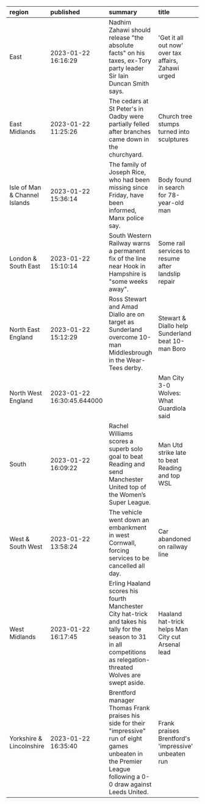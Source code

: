 | region                        | published                  | summary                                                                                                                                                                | title                                               | url                                      |   summary_compound_score |   title_compound_score |   summary_minus_title |
|:------------------------------|:---------------------------|:-----------------------------------------------------------------------------------------------------------------------------------------------------------------------|:----------------------------------------------------|:-----------------------------------------|-------------------------:|-----------------------:|----------------------:|
| East                          | 2023-01-22 16:16:29        | Nadhim Zahawi should release "the absolute facts" on his taxes, ex-Tory party leader Sir Iain Duncan Smith says.                                                       | 'Get it all out now' over tax affairs, Zahawi urged | /news/uk-politics-64364816               |                   0.4019 |                 0      |               -0.4019 |
| East Midlands                 | 2023-01-22 11:25:26        | The cedars at St Peter's in Oadby were partially felled after branches came down in the churchyard.                                                                    | Church tree stumps turned into sculptures           | /news/uk-england-leicestershire-64320494 |                   0      |                 0      |                0      |
| Isle of Man & Channel Islands | 2023-01-22 15:36:14        | The family of Joseph Rice, who had been missing since Friday, have been informed, Manx police say.                                                                     | Body found in search for 78-year-old man            | /news/world-europe-isle-of-man-64366944  |                  -0.296  |                 0      |                0.296  |
| London & South East           | 2023-01-22 15:10:14        | South Western Railway warns a permanent fix of the line near Hook in Hampshire is "some weeks away".                                                                   | Some rail services to resume after landslip repair  | /news/uk-england-hampshire-64365715      |                  -0.1027 |                 0      |                0.1027 |
| North East England            | 2023-01-22 15:12:29        | Ross Stewart and Amad Diallo are on target as Sunderland overcome 10-man Middlesbrough in the Wear-Tees derby.                                                         | Stewart & Diallo help Sunderland beat 10-man Boro   | /sport/football/64279729                 |                   0      |                 0.4019 |                0.4019 |
| North West England            | 2023-01-22 16:30:45.644000 |                                                                                                                                                                        | Man City 3-0 Wolves: What Guardiola said            | /sport/articles/c519z0g89m6o             |                   0      |                 0      |                0      |
| South                         | 2023-01-22 16:09:22        | Rachel Williams scores a superb solo goal to beat Reading and send Manchester United top of the Women’s Super League.                                                  | Man Utd strike late to beat Reading and top WSL     | /sport/football/64279736                 |                   0.9118 |                 0.0772 |               -0.8346 |
| West & South West             | 2023-01-22 13:58:24        | The vehicle went down an embankment in west Cornwall, forcing services to be cancelled all day.                                                                        | Car abandoned on railway line                       | /news/uk-england-cornwall-64365637       |                  -0.25   |                -0.4588 |               -0.2088 |
| West Midlands                 | 2023-01-22 16:17:45        | Erling Haaland scores his fourth Manchester City hat-trick and takes his tally for the season to 31 in all competitions as relegation-threated Wolves are swept aside. | Haaland hat-trick helps Man City cut Arsenal lead   | /sport/football/64279779                 |                   0      |                 0.128  |                0.128  |
| Yorkshire & Lincolnshire      | 2023-01-22 16:35:40        | Brentford manager Thomas Frank praises his side for their "impressive" run of eight games unbeaten in the Premier League following a 0-0 draw against Leeds United.    | Frank praises Brentford's 'impressive' unbeaten run | /sport/av/football/64296481              |                   0.7351 |                 0.5267 |               -0.2084 |